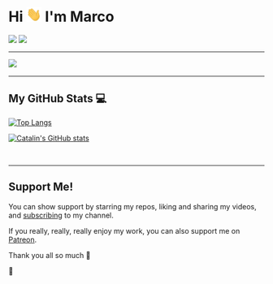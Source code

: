 # Hi <img src="https://raw.githubusercontent.com/ABSphreak/ABSphreak/master/gifs/Hi.gif" width="30px"> I'm Marco
[<img height="30" src="https://img.shields.io/badge/twitter-%231DA1F2.svg?&style=for-the-badge&logo=twitter&logoColor=white" />][twitter]
[<img height="30" src = "https://img.shields.io/badge/facebook-%233b5998.svg?&style=for-the-badge&logo=Facebook&logoColor=white">][facebook] 

---

<img src="https://media.giphy.com/media/O4JSj1pDBk9B3c8k75/giphy.gif" width="1100" />

---
## My GitHub Stats 💻

[![Top Langs](https://github-readme-stats.vercel.app/api/top-langs/?username=enidev911&theme=darcula)](https://github.com/anuraghazra/github-readme-stats)

[![Catalin's GitHub stats](https://github-readme-stats.vercel.app/api?username=python-engineer&theme=dracula)](https://github.com/anuraghazra/github-readme-stats)


[twitter]: https://twitter.com/MarcoContreraas
[website]: https://www.python-engineer.com/
[devto]: https://dev.to/python_engineer
[facebook]: https://www.facebook.com/profile.php?id=100009064421475

<br />

---
## Support Me!
You can show support by starring my repos, liking and sharing my videos, and [subscribing](https://www.youtube.com/channel/UCbXgNpp0jedKWcQiULLbDTA?sub_confirmation=1) to my channel.

If you really, really, really enjoy my work, you can also support me on [Patreon](https://www.patreon.com/patrickloeber).

Thank you all so much 🙏









<!---
EniDev911/EniDev911 is a ✨ special ✨ repository because its `README.md` (this file) appears on your GitHub profile.
You can click the Preview link to take a look at your changes.
--->

&#x1F4DD;

